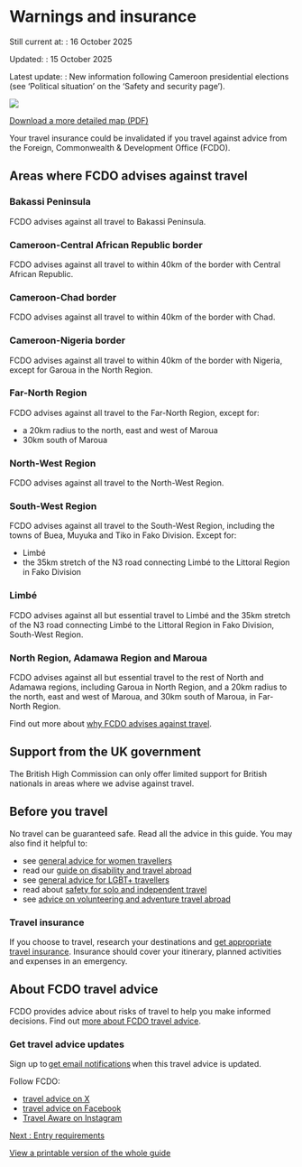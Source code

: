 # Warnings and insurance

Still current at:
:   16 October 2025

Updated:
:   15 October 2025

Latest update:
:   New information following Cameroon presidential elections (see ‘Political situation’ on the ‘Safety and security page’).

![](https://assets.publishing.service.gov.uk/media/639343a4e90e0769b63df154/FCDO__TA__008_-_Cameroon_Travel_Advice_Ed5__WEB_.jpg)


[Download a more detailed map (PDF)](https://assets.publishing.service.gov.uk/media/639343a4e90e0769b63df155/FCDO__TA__008_-_Cameroon_Travel_Advice_Ed5.pdf)

Your travel insurance could be invalidated if you travel against advice from the Foreign, Commonwealth & Development Office (FCDO).

## Areas where FCDO advises against travel

### Bakassi Peninsula

FCDO advises against all travel to Bakassi Peninsula.

### Cameroon-Central African Republic border

FCDO advises against all travel to within 40km of the border with Central African Republic.

### Cameroon-Chad border

FCDO advises against all travel to within 40km of the border with Chad.

### Cameroon-Nigeria border

FCDO advises against all travel to within 40km of the border with Nigeria, except for Garoua in the North Region.

### Far-North Region

FCDO advises against all travel to the Far-North Region, except for:

* a 20km radius to the north, east and west of Maroua
* 30km south of Maroua

### North-West Region

FCDO advises against all travel to the North-West Region.

### South-West Region

FCDO advises against all travel to the South-West Region, including the towns of Buea, Muyuka and Tiko in Fako Division. Except for:

* Limbé
* the 35km stretch of the N3 road connecting Limbé to the Littoral Region in Fako Division

### Limbé

FCDO advises against all but essential travel to Limbé and the 35km stretch of the N3 road connecting Limbé to the Littoral Region in Fako Division, South-West Region.

### North Region, Adamawa Region and Maroua

FCDO advises against all but essential travel to the rest of North and Adamawa regions, including Garoua in North Region, and a 20km radius to the north, east and west of Maroua, and 30km south of Maroua, in Far-North Region.

Find out more about [why FCDO advises against travel](/foreign-travel-advice/cameroon/regional-risks).

## Support from the UK government

The British High Commission can only offer limited support for British nationals in areas where we advise against travel.

## Before you travel

No travel can be guaranteed safe. Read all the advice in this guide. You may also find it helpful to:

* see [general advice for women travellers](https://www.gov.uk/guidance/advice-for-women-travelling-abroad)
* read our [guide on disability and travel abroad](https://www.gov.uk/government/publications/disabled-travellers)
* see [general advice for LGBT+ travellers](https://www.gov.uk/guidance/lesbian-gay-bisexual-and-transgender-foreign-travel-advice)
* read about [safety for solo and independent travel](https://www.gov.uk/guidance/solo-and-independent-travel)
* see [advice on volunteering and adventure travel abroad](https://www.gov.uk/guidance/safer-adventure-travel-and-volunteering-overseas)

### Travel insurance

If you choose to travel, research your destinations and [get appropriate travel insurance](https://www.gov.uk/guidance/foreign-travel-insurance). Insurance should cover your itinerary, planned activities and expenses in an emergency.

## About FCDO travel advice

FCDO provides advice about risks of travel to help you make informed decisions. Find out [more about FCDO travel advice](https://www.gov.uk/guidance/about-foreign-commonwealth-development-office-travel-advice).

### Get travel advice updates

Sign up to [get email notifications](https://www.gov.uk/foreign-travel-advice/cameroon/email-signup) when this travel advice is updated.

Follow FCDO:

* [travel advice on X](https://x.com/fcdotravelgovuk)
* [travel advice on Facebook](https://www.facebook.com/FCDOTravel/)
* [Travel Aware on Instagram](https://www.instagram.com/accounts/login/?next=https%3A%2F%2Fwww.instagram.com%2Ftravelaware%2F&is_from_rle)

[Next
:
Entry requirements](/foreign-travel-advice/cameroon/entry-requirements)

[View a printable version of the whole guide](/foreign-travel-advice/cameroon/print)